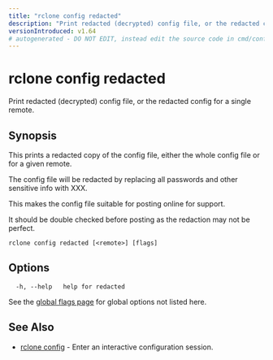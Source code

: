 ```yaml
---
title: "rclone config redacted"
description: "Print redacted (decrypted) config file, or the redacted config for a single remote."
versionIntroduced: v1.64
# autogenerated - DO NOT EDIT, instead edit the source code in cmd/config/redacted/ and as part of making a release run "make commanddocs"
---
```

# rclone config redacted

Print redacted (decrypted) config file, or the redacted config for a single remote.

## Synopsis

This prints a redacted copy of the config file, either the
whole config file or for a given remote.

The config file will be redacted by replacing all passwords and other
sensitive info with XXX.

This makes the config file suitable for posting online for support.

It should be double checked before posting as the redaction may not be perfect.



```
rclone config redacted [<remote>] [flags]
```

## Options

```
  -h, --help   help for redacted
```

See the [global flags page](/flags/) for global options not listed here.

## See Also

* [rclone config](/commands/rclone_config/)	 - Enter an interactive configuration session.


